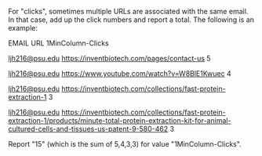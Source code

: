 

For "clicks", sometimes multiple URLs are associated with the same email. In that case, add up the click numbers and report a total. The following is an example:

  EMAIL URL 1MinColumn-Clicks

  ljh216@psu.edu	https://inventbiotech.com/pages/contact-us	5

  ljh216@psu.edu	https://www.youtube.com/watch?v=W8BlE1Kwuec	4

  ljh216@psu.edu	https://inventbiotech.com/collections/fast-protein-extraction-1	3

  ljh216@psu.edu	https://inventbiotech.com/collections/fast-protein-extraction-1/products/minute-total-protein-extraction-kit-for-animal-cultured-cells-and-tissues-us-patent-9-580-462	3

  Report "15" (which is the sum of 5,4,3,3) for value "1MinColumn-Clicks". 
